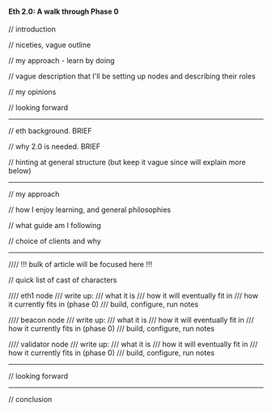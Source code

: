 #### Eth 2.0: A walk through Phase 0

// introduction
 
// niceties, vague outline
 
// my approach - learn by doing
 
// vague description that I'll be setting up nodes and describing their roles
 
// my opinions
 
// looking forward

---

// eth background. BRIEF
 
// why 2.0 is needed. BRIEF

 // hinting at general structure (but keep it vague since will explain more below)

---

// my approach

// how I enjoy learning, and general philosophies

// what guide am I following

// choice of clients and why

---

//// !!! bulk of article will be focused here !!!

// quick list of cast of characters

//// eth1 node
	/// write up:
	///  what it is
	///  how it will eventually fit in
	///  how it currently fits in (phase 0)
	///  build, configure, run notes

//// beacon node
	/// write up:
	///  what it is
	///  how it will eventually fit in
	///  how it currently fits in (phase 0)
	///  build, configure, run notes

//// validator node
	/// write up:
	///  what it is
	///  how it will eventually fit in
	///  how it currently fits in (phase 0)
	///  build, configure, run notes

---

// looking forward

---

// conclusion

